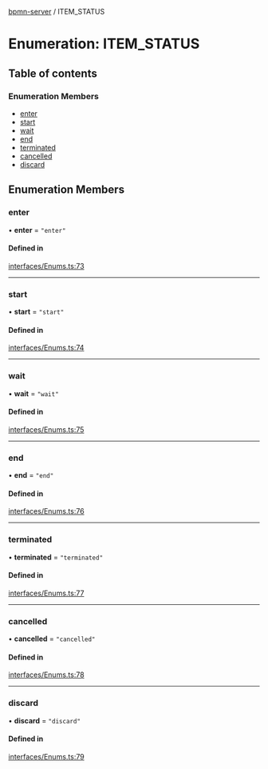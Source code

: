 [bpmn-server](../readme.md) / ITEM\_STATUS

# Enumeration: ITEM\_STATUS

## Table of contents

### Enumeration Members

- [enter](ITEM_STATUS.md#enter)
- [start](ITEM_STATUS.md#start)
- [wait](ITEM_STATUS.md#wait)
- [end](ITEM_STATUS.md#end)
- [terminated](ITEM_STATUS.md#terminated)
- [cancelled](ITEM_STATUS.md#cancelled)
- [discard](ITEM_STATUS.md#discard)

## Enumeration Members

### enter

• **enter** = ``"enter"``

#### Defined in

[interfaces/Enums.ts:73](https://github.com/bpmnServer/bpmn-server/blob/d8a5b7d/src/interfaces/Enums.ts#L73)

___

### start

• **start** = ``"start"``

#### Defined in

[interfaces/Enums.ts:74](https://github.com/bpmnServer/bpmn-server/blob/d8a5b7d/src/interfaces/Enums.ts#L74)

___

### wait

• **wait** = ``"wait"``

#### Defined in

[interfaces/Enums.ts:75](https://github.com/bpmnServer/bpmn-server/blob/d8a5b7d/src/interfaces/Enums.ts#L75)

___

### end

• **end** = ``"end"``

#### Defined in

[interfaces/Enums.ts:76](https://github.com/bpmnServer/bpmn-server/blob/d8a5b7d/src/interfaces/Enums.ts#L76)

___

### terminated

• **terminated** = ``"terminated"``

#### Defined in

[interfaces/Enums.ts:77](https://github.com/bpmnServer/bpmn-server/blob/d8a5b7d/src/interfaces/Enums.ts#L77)

___

### cancelled

• **cancelled** = ``"cancelled"``

#### Defined in

[interfaces/Enums.ts:78](https://github.com/bpmnServer/bpmn-server/blob/d8a5b7d/src/interfaces/Enums.ts#L78)

___

### discard

• **discard** = ``"discard"``

#### Defined in

[interfaces/Enums.ts:79](https://github.com/bpmnServer/bpmn-server/blob/d8a5b7d/src/interfaces/Enums.ts#L79)
